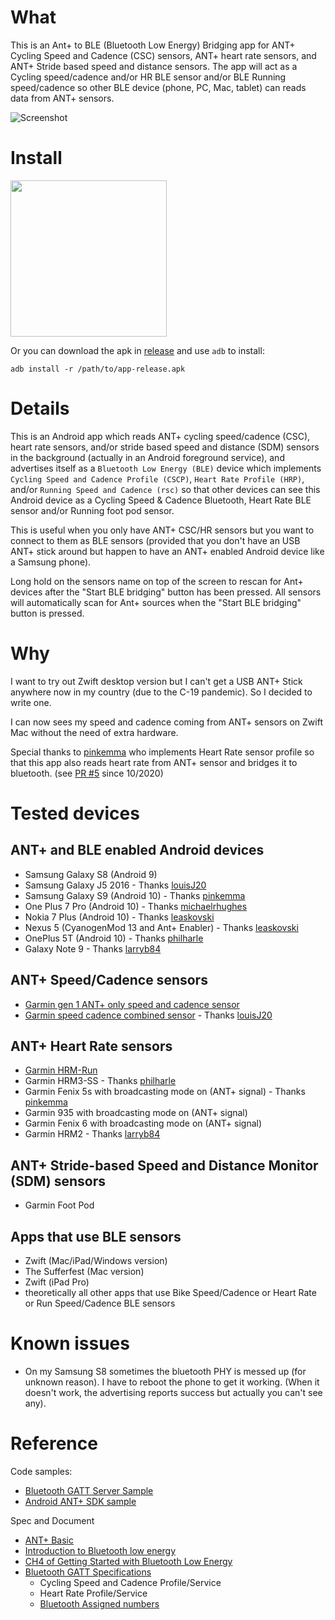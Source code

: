 
# What

This is an Ant+ to BLE (Bluetooth Low Energy) Bridging app for ANT+ Cycling Speed and Cadence (CSC) sensors, ANT+ heart rate sensors, and ANT+ Stride based speed and distance sensors.
The app will act as a Cycling speed/cadence and/or HR BLE sensor and/or BLE Running speed/cadence so other BLE device (phone, PC, Mac, tablet) can reads data from ANT+ sensors.

![Screenshot](screenshots/screenshot_3.jpg)

# Install

[<img src="https://gitlab.com/IzzyOnDroid/repo/-/raw/master/assets/IzzyOnDroid.png" width="250">](https://apt.izzysoft.de/fdroid/index/apk/idv.markkuo.cscblebridge)

Or you can download the apk in [release](https://github.com/starryalley/CSC_BLE_Bridge/releases) and use `adb` to install:

```adb install -r /path/to/app-release.apk```

# Details

This is an Android app which reads ANT+ cycling speed/cadence (CSC), heart rate sensors, and/or stride based speed and distance (SDM) sensors in the background (actually in an Android foreground service), and advertises itself as a `Bluetooth Low Energy (BLE)` device which implements `Cycling Speed and Cadence Profile (CSCP)`, `Heart Rate Profile (HRP)`, and/or `Running Speed and Cadence (rsc)` so that other devices can see this Android device as a Cycling Speed & Cadence Bluetooth, Heart Rate BLE sensor and/or Running foot pod sensor.

This is useful when you only have ANT+ CSC/HR sensors but you want to connect to them as BLE sensors (provided that you don't have an USB ANT+ stick around but happen to have an ANT+ enabled Android device like a Samsung phone).

Long hold on the sensors name on top of the screen to rescan for Ant+ devices after the "Start BLE bridging" button has been pressed. All sensors will automatically scan for Ant+ sources when the "Start BLE bridging" button is pressed.

# Why

I want to try out Zwift desktop version but I can't get a USB ANT+ Stick anywhere now in my country (due to the C-19 pandemic). So I decided to write one.

I can now sees my speed and cadence coming from ANT+ sensors on Zwift Mac without the need of extra hardware.

Special thanks to [pinkemma](https://github.com/pinkemma) who implements Heart Rate sensor profile so that this app also reads heart rate from ANT+ sensor and bridges it to bluetooth. (see [PR #5](https://github.com/starryalley/CSC_BLE_Bridge/pull/5) since 10/2020)

# Tested devices

## ANT+ and BLE enabled Android devices
- Samsung Galaxy S8 (Android 9)
- Samsung Galaxy J5 2016 - Thanks [louisJ20](https://github.com/louisJ20)
- Samsung Galaxy S9 (Android 10) - Thanks [pinkemma](https://github.com/pinkemma)
- One Plus 7 Pro (Android 10) - Thanks [michaelrhughes](https://github.com/michaelrhughes)
- Nokia 7 Plus (Android 10) - Thanks [leaskovski](https://github.com/leaskovski)
- Nexus 5 (CyanogenMod 13 and Ant+ Enabler) - Thanks [leaskovski](https://github.com/leaskovski)
- OnePlus 5T (Android 10) - Thanks [philharle](https://github.com/philharle)
- Galaxy Note 9 - Thanks [larryb84](https://github.com/larryb84)

## ANT+ Speed/Cadence sensors
- [Garmin gen 1 ANT+ only speed and cadence sensor](https://buy.garmin.com/en-MW/ssa/p/146897)
- [Garmin speed cadence combined sensor](https://www.thisisant.com/directory/gsc-10-speed-cadence-bike-sensor) - Thanks [louisJ20](https://github.com/louisJ20)

## ANT+ Heart Rate sensors
- [Garmin HRM-Run](https://buy.garmin.com/en-AU/AU/p/530376)
- Garmin HRM3-SS - Thanks [philharle](https://github.com/philharle)
- Garmin Fenix 5s with broadcasting mode on (ANT+ signal) - Thanks [pinkemma](https://github.com/pinkemma)
- Garmin 935 with broadcasting mode on (ANT+ signal)
- Garmin Fenix 6 with broadcasting mode on (ANT+ signal) 
- Garmin HRM2 - Thanks [larryb84](https://github.com/larryb84)

## ANT+ Stride-based Speed and Distance Monitor (SDM) sensors
- Garmin Foot Pod

## Apps that use BLE sensors
- Zwift (Mac/iPad/Windows version)
- The Sufferfest (Mac version)
- Zwift (iPad Pro)
- theoretically all other apps that use Bike Speed/Cadence or Heart Rate or Run Speed/Cadence BLE sensors


# Known issues

- On my Samsung S8 sometimes the bluetooth PHY is messed up (for unknown reason). I have to reboot the phone to get it working. (When it doesn't work, the advertising reports success but actually you can't see any).

# Reference

Code samples:
- [Bluetooth GATT Server Sample](https://github.com/androidthings/sample-bluetooth-le-gattserver)
- [Android ANT+ SDK sample](https://www.thisisant.com/resources/android-ant-sdk/)

Spec and Document
- [ANT+ Basic](https://www.thisisant.com/developer/ant/ant-basics)
- [Introduction to Bluetooth low energy](https://learn.adafruit.com/introduction-to-bluetooth-low-energy/gatt)
- [CH4 of Getting Started with Bluetooth Low Energy](https://www.oreilly.com/library/view/getting-started-with/9781491900550/ch04.html)
- [Bluetooth GATT Specifications](https://www.bluetooth.com/specifications/gatt)
  - Cycling Speed and Cadence Profile/Service
  - Heart Rate Profile/Service
  - [Bluetooth Assigned numbers](https://www.bluetooth.com/specifications/assigned-numbers/service-discovery/)

